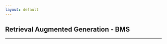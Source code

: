 ```yaml
---
layout: default
---
```


## Retrieval Augmented Generation - BMS

---


<html>
<head>
    <script>
        
        var video_list = null

    function displayData(data) {
        const dataContainer = document.getElementById('resultDisplay');
        dataContainer.textContent = JSON.stringify(data, null, 2);
    }


        function send_request(){
            displayData("Processing Request!")
            
            var query = document.getElementById('search_query').value
               fetch('https://ansidd.eastus.cloudapp.azure.com:8000/rag_bms/?query='+query,{
                method : 'GET',
                headers : {
                    'Content-Type': 'application/json; charset=UTF-8'
                }
            }
        )
        .then(response => response.json())
        .then(function(response){
            console.log(response);
            displayData(response);

        })};

    </script>
</head>
<body>

<center>

<input type='text' id='search_query' value='What is the mission of Bristol Myers Squibb?' style="width: 200px">
<button id='submit' onClick="send_request()">Search</button>
<br>
<br>
<div id="dataContainer">
<textarea id="resultDisplay">Loading data...</textarea></div>
</center>
</body>
</html>